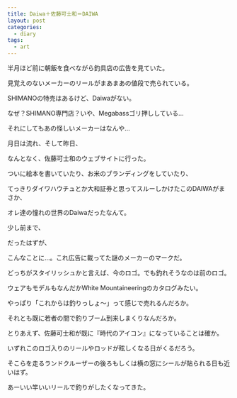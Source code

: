 ```yaml
---
title: Daiwa＋佐藤可士和＝DAIWA
layout: post
categories:
  - diary
tags:
  - art
---
```


半月ほど前に朝飯を食べながら釣具店の広告を見ていた。

見覚えのないメーカーのリールがまあまあの値段で売られている。

SHIMANOの特売はあるけど、Daiwaがない。

なぜ？SHIMANO専門店？いや、Megabassゴリ押ししている…

それにしてもあの怪しいメーカーはなんや…

月日は流れ、そして昨日、

なんとなく、佐藤可士和のウェブサイトに行った。

<amp-img src="/img/uploads/2010/04/daiwa-redesigned-by-kashiwa-sato-1.jpg" alt="佐藤可士和ウェブサイト画像" width="512" height="311" layout="responsive"></amp-img>

ついに絵本を書いていたり、お米のブランディングをしていたり、

<amp-img src="/img/uploads/2010/04/daiwa-redesigned-by-kashiwa-sato-2.jpg" alt="佐藤可士和のウェブサイト画像２" width="512" height="311" layout="responsive"></amp-img>

てっきりダイワハウチュとか大和証券と思ってスルーしかけたこのDAIWAがまさか、

オレ達の憧れの世界のDaiwaだったなんて。

少し前まで、

<amp-img src="/img/uploads/2010/04/daiwa-redesigned-by-kashiwa-sato-3.jpg" alt="ダイワ精工旧ロゴタイプ" width="512" height="293" layout="responsive"></amp-img>

だったはずが、

<amp-img src="/img/uploads/2010/04/daiwa-redesigned-by-kashiwa-sato-4.jpg" alt="ダイワ精工新ロゴタイプ" width="512" height="311" layout="responsive"></amp-img>

こんなことに…。これ広告に載ってた謎のメーカーのマークだ。

どっちがスタイリッシュかと言えば、今のロゴ。でも釣れそうなのは前のロゴ。

ウェアもモデルもなんだかWhite Mountaineeringのカタログみたい。

やっぱり「これからは釣りっしょ～」って感じで売れるんだろか。

それとも既に若者の間で釣りブーム到来しまくりなんだろか。

とりあえず、佐藤可士和が既に『時代のアイコン』になっていることは確か。

<amp-img class="v-img" src="/img/uploads/2010/04/daiwa-redesigned-by-kashiwa-sato-5.jpg" alt="佐藤可士和モザイク" width="300" height="400" layout="responsive"></amp-img>

いずれこのロゴ入りのリールやロッドが眩しくなる日がくるだろう。

そこらを走るランドクルーザーの後ろもしくは横の窓にシールが貼られる日も近いはず。

あーいい竿いいリールで釣りがしたくなってきた。


 [1]: /img/uploads/2010/04/daiwa-redesigned-by-kashiwa-sato-1.jpg
 [2]: /img/uploads/2010/04/daiwa-redesigned-by-kashiwa-sato-2.jpg
 [3]: /img/uploads/2010/04/daiwa-redesigned-by-kashiwa-sato-3.jpg
 [4]: /img/uploads/2010/04/daiwa-redesigned-by-kashiwa-sato-4.jpg
 [5]: /img/uploads/2010/04/daiwa-redesigned-by-kashiwa-sato-5.jpg

